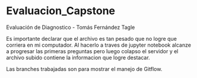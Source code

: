 # Evaluacion_Capstone

Evaluación de Diagnostico - Tomás Fernández Tagle

Es importante declarar que el archivo es tan pesado que no logre que corriera en mi computador. Al hacerlo a traves de jupyter notebook alcanze a progresar las primeras preguntas pero luego colapso el servidor y el archivo subido contiene la informacion que logre destacar.

Las branches trabajadas son para mostrar el manejo de Gitflow.
